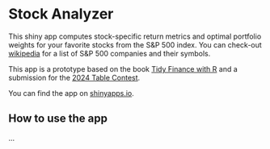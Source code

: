 # Stock Analyzer

This shiny app computes stock-specific return metrics and optimal portfolio weights for your favorite stocks from the S&P 500 index. You can check-out [wikipedia](https://en.wikipedia.org/wiki/List_of_S%26P_500_companies) for a list of S&P 500 companies and their symbols. 

This app is a prototype based on the book [Tidy Finance with R](https://www.tidy-finance.org/r/introduction-to-tidy-finance.html) and a submission for the [2024 Table Contest](https://posit.co/blog/announcing-the-2024-table-contest/).

You can find the app on [shinyapps.io](https://christophscheuch.shinyapps.io/app-stock-analyzer/).

## How to use the app

...
